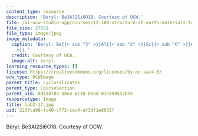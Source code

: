 ```yaml
---
content_type: resource
description: 'Beryl: Be3Al2Si6O18. Courtesy of OCW.'
file: /ol-ocw-studio-app/courses/12-108-structure-of-earth-materials-fall-2004/2237ca98fc40c772cac4af3df1e8635f_lab2-17.jpg
file_size: 27651
file_type: image/jpeg
image_metadata:
  caption: 'Beryl: Be{{< sub "3" >}}Al{{< sub "2" >}}Si{{< sub "6" >}}O{{< sub "18"
    >}}.'
  credit: Courtesy of OCW.
  image-alt: beryl.
learning_resource_types: []
license: https://creativecommons.org/licenses/by-nc-sa/4.0/
ocw_type: OCWImage
parent_title: Cyclosilicates
parent_type: CourseSection
parent_uid: 8d434783-38e4-6c38-89ad-01e859532b7e
resourcetype: Image
title: lab2-17.jpg
uid: 2237ca98-fc40-c772-cac4-af3df1e8635f
---
```

Beryl: Be3Al2Si6O18. Courtesy of OCW.